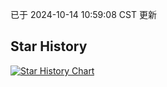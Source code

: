 已于 2024-10-14 10:59:08 CST 更新
## Star History
<a href='https://star-history.com/#168xx/z&Date'>
<picture>
<source media='(prefers-color-scheme: dark)' srcset='https://api.star-history.com/svg?repos=168xx/z&type=Date&theme=dark' />
<source media='(prefers-color-scheme: light)' srcset='https://api.star-history.com/svg?repos=168xx/z&type=Date' />
<img alt='Star History Chart' src='https://api.star-history.com/svg?repos=168xx/z&type=Date' />
</picture>
</a>
